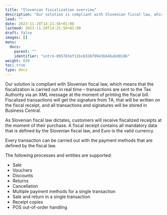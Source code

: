 ```yaml
---
title: "Slovenian fiscalization overview"
description: "Our solution is compliant with Slovenian fiscal law, which means that the fiscalization is carried out in real time – transactions are sent to the Tax Authority via an XML message at the moment of printing the fiscal bill."
lead: ""
date: 2023-11-28T14:21:56+01:00
lastmod: 2023-11-28T14:21:56+01:00
draft: false
images: []
menu:
  docs:
    parent: ""
    identifier: "intro-095783ef11bc6326f0943bb46abd8186"
weight: 820
toc: true
type: docs
---
```


Our solution is compliant with Slovenian fiscal law, which means that the fiscalization is carried out in real time – transactions are sent to the Tax Authority via an XML message at the moment of printing the fiscal bill. Fiscalized transactions will get the signature from TA, that will be written on the fiscal receipt, and all transactions and signatures will be stored in Business Central.

As Slovenian fiscal law dictates, customers will receive fiscalized receipts at the moment of their purchase. A fiscal receipt contains all mandatory data that is defined by the Slovenian fiscal law, and Euro is the valid currency.

Every transaction can be carried out with the payment methods that are defined by the fiscal law.

The following processes and entities are supported:

- Sale
-	Vouchers
-	Discounts 
-	Returns
-	Cancellation
-	Multiple payment methods for a single transaction
-	Sale and return in a single transaction
-	Receipt copies
-	POS out-of-order handling
